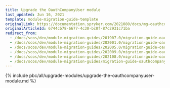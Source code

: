 ```yaml
---
title: Upgrade the OauthCompanyUser module
last_updated: Jun 16, 2021
template: module-migration-guide-template
originalLink: https://documentation.spryker.com/2021080/docs/mg-oauthcompanyuser
originalArticleId: 6744cb78-6677-4c30-bc0f-87c2931c71ba
redirect_from:
  - /docs/scos/dev/module-migration-guides/201907.0/migration-guide-oauthcompanyuser.html
  - /docs/scos/dev/module-migration-guides/202001.0/migration-guide-oauthcompanyuser.html
  - /docs/scos/dev/module-migration-guides/202005.0/migration-guide-oauthcompanyuser.html
  - /docs/scos/dev/module-migration-guides/202009.0/migration-guide-oauthcompanyuser.html
  - /docs/scos/dev/module-migration-guides/202108.0/migration-guide-oauthcompanyuser.html
  - /docs/scos/dev/module-migration-guides/migration-guide-oauthcompanyuser.html
---
```


{% include pbc/all/upgrade-modules/upgrade-the-oauthcompanyuser-module.md %} <!-- To edit, see /_includes/pbc/all/upgrade-modules/upgrade-the-oauthcompanyuser-module.md -->
